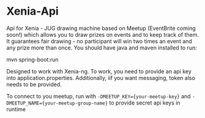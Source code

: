 Xenia-Api
=========

Api for Xenia - JUG drawing machine based on Meetup (EventBrite coming soon!) which allows you to draw prizes on events and to keep track of them. It guarantees fair drawing - no participant will win two times an event and any prize more than once. You should have java and maven installed to run:

 mvn spring-boot:run

 Designed to work with Xenia-ng. To work, you need to provide an api key into application.properties. Additionally, iif you want messaging, token also needs to be provided.

To connect to you meetup, run with `-DMEETUP_KEY={your-meetup-key}` and `-DMEETUP_NAME={your-meetup-group-name}` to provide secret api keys in runtime
